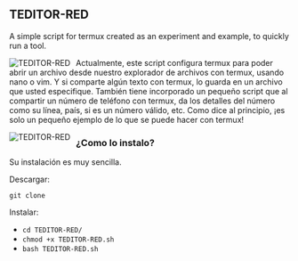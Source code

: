 ## TEDITOR-RED
A simple script for termux created as an experiment and example, to quickly run a tool.
<p align="center">
<img src="CS07/images/teditor01.png"
    alt="TEDITOR-RED"
    style="float: left; margin-right: 10px;" />
</p>

Actualmente, este script configura termux para poder abrir un archivo desde nuestro explorador de archivos con termux, usando nano o vim. Y si comparte algún texto con termux, lo guarda en un archivo que usted especifique. También tiene incorporado un pequeño script que al compartir un número de teléfono con termux, da los detalles del número como su línea, país, si es un número válido, etc. Como dice al principio, ¡es solo un pequeño ejemplo de lo que se puede hacer con termux!

<p align="center">
<img src="CS07/images/teditor02.png"
    alt="TEDITOR-RED"
    style="float: left; margin-right: 10px;" />
</p>

### ¿Como lo instalo?
Su instalación es muy sencilla.

Descargar:

```
git clone
```

Instalar:

* `cd TEDITOR-RED/`
* `chmod +x TEDITOR-RED.sh`
* `bash TEDITOR-RED.sh`
